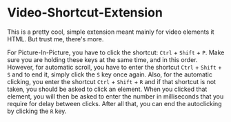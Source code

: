 # Video-Shortcut-Extension
This is a pretty cool, simple extension meant mainly for video elements it HTML. But trust me, there's more.

For Picture-In-Picture, you have to click the shortcut: <code>Ctrl</code> + <code>Shift</code> + <code>P</code>. 
Make sure you are holding these keys at the same time, and in this order.
However, for automatic scroll, you have to enter the shortcut <code>Ctrl</code> + <code>Shift</code> + <code>S</code> and to end it, simply click the <code>S</code> key once again.
Also, for the automatic clicking, you enter the shortcut <code>Ctrl</code> + <code>Shift</code> + <code>R</code> and if that shortcut is not taken, you should be asked to click an element. 
When you clicked that element, you will then be asked to enter the number in milliseconds that you require for delay between clicks. 
After all that, you can end the autoclicking by clicking the <code>R</code> key.
